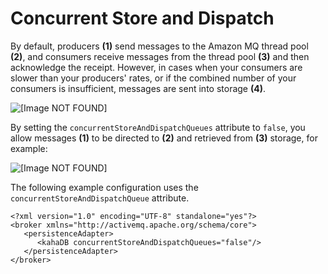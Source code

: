 # Concurrent Store and Dispatch<a name="concurrent-store-and-dispatch"></a>

By default, producers **\(1\)** send messages to the Amazon MQ thread pool **\(2\)**, and consumers receive messages from the thread pool **\(3\)** and then acknowledge the receipt\. However, in cases when your consumers are slower than your producers' rates, or if the combined number of your consumers is insufficient, messages are sent into storage **\(4\)**\.

![\[Image NOT FOUND\]](http://docs.aws.amazon.com/amazon-mq/latest/developer-guide/images/amazon-mq-configuration-concurrent-store-and-dispatch-queues-flag-enabled.png)

By setting the `concurrentStoreAndDispatchQueues` attribute to `false`, you allow messages **\(1\)** to be directed to **\(2\)** and retrieved from **\(3\)** storage, for example:

![\[Image NOT FOUND\]](http://docs.aws.amazon.com/amazon-mq/latest/developer-guide/images/amazon-mq-configuration-concurrent-store-and-dispatch-queues-flag-disabled.png)

The following example configuration uses the `concurrentStoreAndDispatchQueue` attribute\.

```
<?xml version="1.0" encoding="UTF-8" standalone="yes"?>
<broker xmlns="http://activemq.apache.org/schema/core">
   <persistenceAdapter>
      <kahaDB concurrentStoreAndDispatchQueues="false"/>
   </persistenceAdapter>
</broker>
```